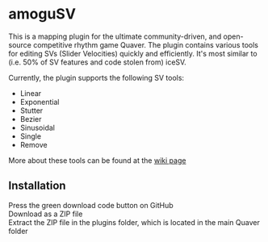 # amoguSV
This is a mapping plugin for the ultimate community-driven, and open-source competitive rhythm
game Quaver. The plugin contains various tools for editing SVs (Slider Velocities) quickly and
efficiently. It's most similar to (i.e. 50% of SV features and code stolen from) iceSV.

Currently, the plugin supports the following SV tools:
* Linear
* Exponential
* Stutter
* Bezier
* Sinusoidal
* Single
* Remove

More about these tools can be found at the [wiki page](https://github.com/kloi34/amoguSV/wiki)
## Installation
Press the green download code button on GitHub  
Download as a ZIP file  
Extract the ZIP file in the plugins folder, which is located in the main Quaver folder
